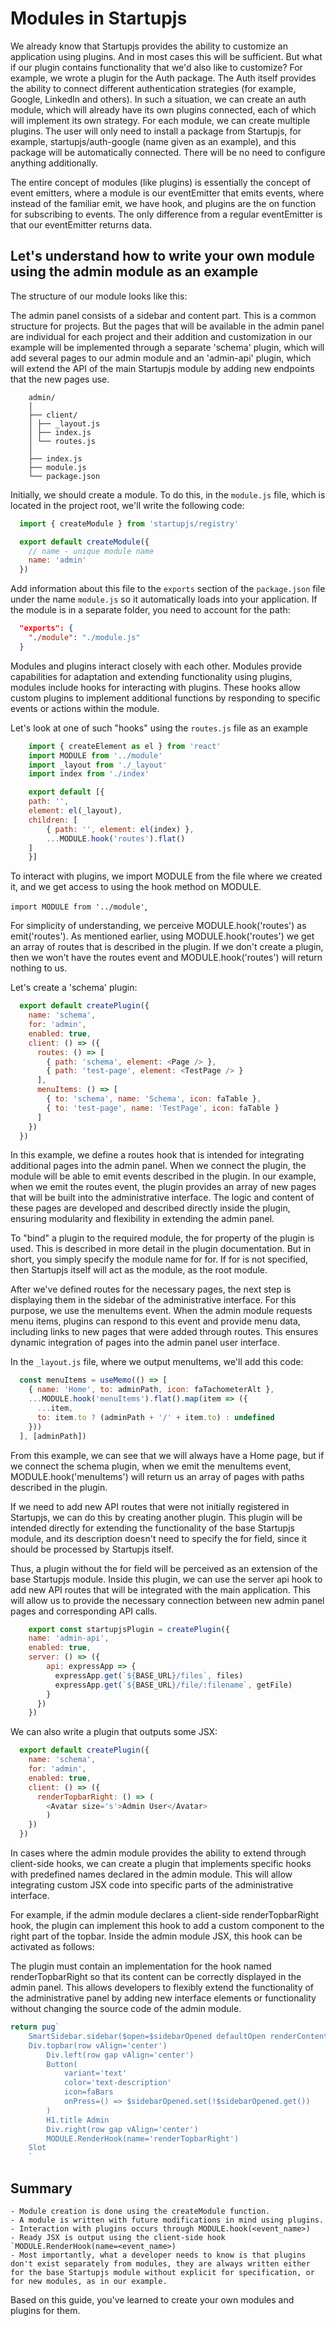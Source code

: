 # Modules in Startupjs

We already know that Startupjs provides the ability to customize an application using plugins. And in most cases this will be sufficient. But what if our plugin contains functionality that we'd also like to customize? For example, we wrote a plugin for the Auth package. The Auth itself provides the ability to connect different authentication strategies (for example, Google, LinkedIn and others). In such a situation, we can create an auth module, which will already have its own plugins connected, each of which will implement its own strategy. For each module, we can create multiple plugins. The user will only need to install a package from Startupjs, for example, startupjs/auth-google (name given as an example), and this package will be automatically connected. There will be no need to configure anything additionally.

The entire concept of modules (like plugins) is essentially the concept of event emitters, where a module is our eventEmitter that emits events, where instead of the familiar emit, we have hook, and plugins are the on function for subscribing to events.
The only difference from a regular eventEmitter is that our eventEmitter returns data.

## Let's understand how to write your own module using the admin module as an example

The structure of our module looks like this:

The admin panel consists of a sidebar and content part. This is a common structure for projects. But the pages that will be available in the admin panel are individual for each project and their addition and customization in our example will be implemented through a separate 'schema' plugin, which will add several pages to our admin module and an 'admin-api' plugin, which will extend the API of the main Startupjs module by adding new endpoints that the new pages use.

```
    admin/
    │
    ├── client/
    │ ├── _layout.js
    │ ├── index.js
    │ └── routes.js
    │
    ├── index.js
    ├── module.js
    └── package.json
```

Initially, we should create a module. To do this, in the `module.js` file, which is located in the project root, we'll write the following code:

```js
  import { createModule } from 'startupjs/registry'

  export default createModule({
    // name - unique module name
    name: 'admin'
  })
```

Add information about this file to the `exports` section of the `package.json` file under the name `module.js` so it automatically loads into your application. If the module is in a separate folder, you need to account for the path:

```json
  "exports": {
    "./module": "./module.js"
  }
```

Modules and plugins interact closely with each other. Modules provide capabilities for adaptation and extending functionality using plugins, modules include hooks for interacting with plugins. These hooks allow custom plugins to implement additional functions by responding to specific events or actions within the module.

Let's look at one of such "hooks" using the `routes.js` file as an example

```js
    import { createElement as el } from 'react'
    import MODULE from '../module'
    import _layout from './_layout'
    import index from './index'

    export default [{
    path: '',
    element: el(_layout),
    children: [
        { path: '', element: el(index) },
        ...MODULE.hook('routes').flat()
    ]
    }]
```
To interact with plugins, we import MODULE from the file where we created it, and we get access to using the hook method on MODULE.

`import MODULE from '../module'`,

For simplicity of understanding, we perceive MODULE.hook('routes') as emit('routes').
As mentioned earlier, using MODULE.hook('routes') we get an array of routes that is described in the plugin. If we don't create a plugin, then we won't have the routes event and MODULE.hook('routes') will return nothing to us.

Let's create a 'schema' plugin:

```js
  export default createPlugin({
    name: 'schema',
    for: 'admin',
    enabled: true,
    client: () => ({
      routes: () => [
        { path: 'schema', element: <Page /> },
        { path: 'test-page', element: <TestPage /> }
      ],
      menuItems: () => [
        { to: 'schema', name: 'Schema', icon: faTable },
        { to: 'test-page', name: 'TestPage', icon: faTable }
      ]
    })
  })
```

In this example, we define a routes hook that is intended for integrating additional pages into the admin panel. When we connect the plugin, the module will be able to emit events described in the plugin. In our example, when we emit the routes event, the plugin provides an array of new pages that will be built into the administrative interface. The logic and content of these pages are developed and described directly inside the plugin, ensuring modularity and flexibility in extending the admin panel.

To "bind" a plugin to the required module, the for property of the plugin is used. This is described in more detail in the plugin documentation. But in short, you simply specify the module name for for. If for is not specified, then Startupjs itself will act as the module, as the root module.

After we've defined routes for the necessary pages, the next step is displaying them in the sidebar of the administrative interface. For this purpose, we use the menuItems event. When the admin module requests menu items, plugins can respond to this event and provide menu data, including links to new pages that were added through routes. This ensures dynamic integration of pages into the admin panel user interface.

In the `_layout.js` file, where we output menuItems, we'll add this code:

```js
  const menuItems = useMemo(() => [
    { name: 'Home', to: adminPath, icon: faTachometerAlt },
    ...MODULE.hook('menuItems').flat().map(item => ({
      ...item,
      to: item.to ? (adminPath + '/' + item.to) : undefined
    }))
  ], [adminPath])
```

From this example, we can see that we will always have a Home page, but if we connect the schema plugin, when we emit the menuItems event, MODULE.hook('menuItems') will return us an array of pages with paths described in the plugin.

If we need to add new API routes that were not initially registered in Startupjs, we can do this by creating another plugin. This plugin will be intended directly for extending the functionality of the base Startupjs module, and its description doesn't need to specify the for field, since it should be processed by Startupjs itself.

Thus, a plugin without the for field will be perceived as an extension of the base Startupjs module. Inside this plugin, we can use the server api hook to add new API routes that will be integrated with the main application. This will allow us to provide the necessary connection between new admin panel pages and corresponding API calls.

```js
    export const startupjsPlugin = createPlugin({
    name: 'admin-api',
    enabled: true,
    server: () => ({
        api: expressApp => {
          expressApp.get(`${BASE_URL}/files`, files)
          expressApp.get(`${BASE_URL}/file/:filename`, getFile)
        }
      })
    })
```

We can also write a plugin that outputs some JSX:

```js
  export default createPlugin({
    name: 'schema',
    for: 'admin',
    enabled: true,
    client: () => ({
      renderTopbarRight: () => (
        <Avatar size='s'>Admin User</Avatar>
        )
    })
  })
```

In cases where the admin module provides the ability to extend through client-side hooks, we can create a plugin that implements specific hooks with predefined names declared in the admin module. This will allow integrating custom JSX code into specific parts of the administrative interface.

For example, if the admin module declares a client-side renderTopbarRight hook, the plugin can implement this hook to add a custom component to the right part of the topbar. Inside the admin module JSX, this hook can be activated as follows:

The plugin must contain an implementation for the hook named renderTopbarRight so that its content can be correctly displayed in the admin panel. This allows developers to flexibly extend the functionality of the administrative panel by adding new interface elements or functionality without changing the source code of the admin module.

```js
return pug`
    SmartSidebar.sidebar($open=$sidebarOpened defaultOpen renderContent=renderSidebar)
    Div.topbar(row vAlign='center')
        Div.left(row gap vAlign='center')
        Button(
            variant='text'
            color='text-description'
            icon=faBars
            onPress=() => $sidebarOpened.set(!$sidebarOpened.get())
        )
        H1.title Admin
        Div.right(row gap vAlign='center')
        MODULE.RenderHook(name='renderTopbarRight')
    Slot
    `
```

## Summary
    - Module creation is done using the createModule function.
    - A module is written with future modifications in mind using plugins.
    - Interaction with plugins occurs through MODULE.hook(<event_name>)
    - Ready JSX is output using the client-side hook `MODULE.RenderHook(name=<event_name>)
    - Most importantly, what a developer needs to know is that plugins don't exist separately from modules, they are always written either for the base Startupjs module without explicit for specification, or for new modules, as in our example.

Based on this guide, you've learned to create your own modules and plugins for them.